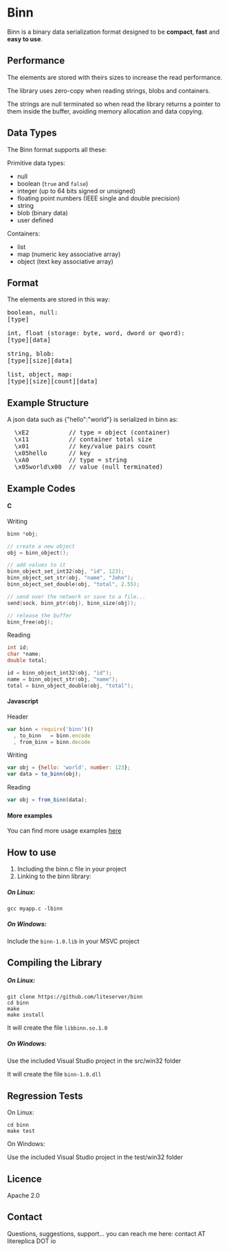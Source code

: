 Binn
====

Binn is a binary data serialization format designed to be **compact**, **fast** and **easy to use**.


Performance
-----------

The elements are stored with theirs sizes to increase the read performance.

The library uses zero-copy when reading strings, blobs and containers.

The strings are null terminated so when read the library returns a pointer to them inside the buffer, avoiding memory allocation and data copying.


Data Types
----------

The Binn format supports all these:

Primitive data types:

* null
* boolean (`true` and `false`)
* integer (up to 64 bits signed or unsigned)
* floating point numbers (IEEE single and double precision)
* string
* blob (binary data)
* user defined

Containers:

* list
* map (numeric key associative array)
* object (text key associative array)

Format
--------
The elements are stored in this way:
<pre>
boolean, null:
[type]

int, float (storage: byte, word, dword or qword):
[type][data]

string, blob:
[type][size][data]

list, object, map:
[type][size][count][data]
</pre>

Example Structure
---------------------
A json data such as {"hello":"world"} is serialized in binn as:

<pre>
  \xE2           // type = object (container)
  \x11           // container total size
  \x01           // key/value pairs count
  \x05hello      // key
  \xA0           // type = string
  \x05world\x00  // value (null terminated)
</pre>

Example Codes
------------------

#### C
Writing
```c
binn *obj;

// create a new object
obj = binn_object();

// add values to it
binn_object_set_int32(obj, "id", 123);
binn_object_set_str(obj, "name", "John");
binn_object_set_double(obj, "total", 2.55);

// send over the network or save to a file...
send(sock, binn_ptr(obj), binn_size(obj));

// release the buffer
binn_free(obj);
```
Reading
```c
int id;
char *name;
double total;

id = binn_object_int32(obj, "id");
name = binn_object_str(obj, "name");
total = binn_object_double(obj, "total");
```

#### Javascript
Header
```javascript
var binn = require('binn')()
  , to_binn   = binn.encode
  , from_binn = binn.decode
```
Writing
```javascript
var obj = {hello: 'world', number: 123};
var data = to_binn(obj);
```
Reading
```javascript
var obj = from_binn(data);
```

#### More examples

You can find more usage examples [here](usage.md)


How to use
----------

 1. Including the binn.c file in your project
 2. Linking to the binn library:

##### On Linux:
```
gcc myapp.c -lbinn
```
##### On Windows:

Include the `binn-1.0.lib` in your MSVC project


Compiling the Library
---------------------

##### On Linux:

```
git clone https://github.com/liteserver/binn
cd binn
make
make install
```
It will create the file `libbinn.so.1.0`


##### On Windows:

Use the included Visual Studio project in the src/win32 folder

It will create the file `binn-1.0.dll`


Regression Tests
----------------

On Linux:

```
cd binn
make test
```

On Windows:

Use the included Visual Studio project in the test/win32 folder


Licence
-------
Apache 2.0


Contact
-------

Questions, suggestions, support... you can reach me here: contact AT litereplica DOT io
